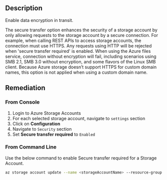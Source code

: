 ## Description

Enable data encryption in transit.

The secure transfer option enhances the security of a storage account by only allowing requests to the storage account by a secure connection. For example, when calling REST APIs to access storage accounts, the connection must use HTTPS. Any requests using HTTP will be rejected when 'secure transfer required' is enabled. When using the Azure files service, connection without encryption will fail, including scenarios using SMB 2.1, SMB 3.0 without encryption, and some flavors of the Linux SMB client. Because Azure storage doesn’t support HTTPS for custom domain names, this option is not applied when using a
custom domain name.

## Remediation

### From Console

1. Login to Azure Storage Accounts
2. For each selected storage account, navigate to `settings` section
3. Click on **Configuration**
4. Navigate to `Security` section
5. Set **Secure transfer required** to `Enabled`

### From Command Line

Use the below command to enable Secure transfer required for a Storage Account.

```bash
az storage account update --name <storageAccountName> --resource-group <resourceGroupName> --https-only true
```
